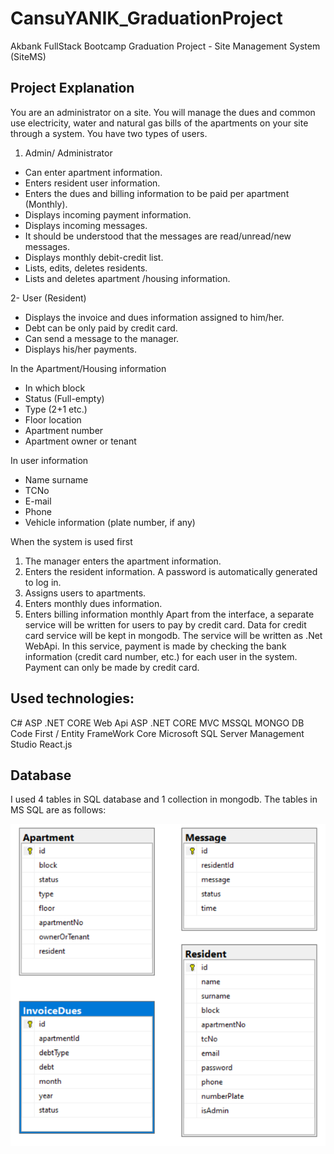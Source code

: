 # CansuYANIK_GraduationProject
Akbank FullStack Bootcamp Graduation Project - Site Management System (SiteMS)


## Project Explanation
You are an administrator on a site. You will manage the dues and common use electricity, water and natural gas bills of the apartments on your site through a system.
You have two types of users.

1. Admin/ Administrator
- Can enter apartment information.
- Enters resident user information.
- Enters the dues and billing information to be paid per apartment (Monthly). 
- Displays incoming payment information.
- Displays incoming messages.
- It should be understood that the messages are read/unread/new messages.
- Displays monthly debit-credit list.
- Lists, edits, deletes residents.
- Lists and deletes apartment /housing information.

2- User (Resident)
- Displays the invoice and dues information assigned to him/her.
- Debt can be only paid by credit card.
- Can send a message to the manager.
- Displays his/her payments.

In the Apartment/Housing information
- In which block
- Status (Full-empty)
- Type (2+1 etc.)
- Floor location
- Apartment number
- Apartment owner or tenant

In user information
- Name surname
- TCNo
- E-mail
- Phone
- Vehicle information (plate number, if any)

When the system is used first
1.	The manager enters the apartment information.
2.	Enters the resident information. A password is automatically generated to log in.
3.	Assigns users to apartments.
4.	Enters monthly dues information.
5.	Enters billing information monthly
Apart from the interface, a separate service will be written for users to pay by credit card. Data for credit card service will be kept in mongodb. The service will be written as .Net WebApi.
In this service, payment is made by checking the bank information (credit card number, etc.) for each user in the system.
Payment can only be made by credit card.

## Used technologies:
C#
ASP .NET CORE Web Api
ASP .NET CORE MVC
MSSQL
MONGO DB
Code First / Entity FrameWork Core
Microsoft SQL Server Management Studio
React.js

## Database
I used 4 tables in SQL database and 1 collection in mongodb. The tables in MS SQL are as follows:
 
<p align="center">
  <img src="./Screenshots/SiteManagementDatabase.PNG" />
</p>


